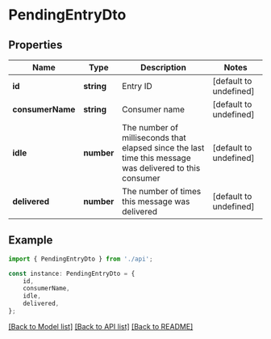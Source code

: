 # PendingEntryDto


## Properties

Name | Type | Description | Notes
------------ | ------------- | ------------- | -------------
**id** | **string** | Entry ID | [default to undefined]
**consumerName** | **string** | Consumer name | [default to undefined]
**idle** | **number** | The number of milliseconds that elapsed since the last time this message was delivered to this consumer | [default to undefined]
**delivered** | **number** | The number of times this message was delivered | [default to undefined]

## Example

```typescript
import { PendingEntryDto } from './api';

const instance: PendingEntryDto = {
    id,
    consumerName,
    idle,
    delivered,
};
```

[[Back to Model list]](../README.md#documentation-for-models) [[Back to API list]](../README.md#documentation-for-api-endpoints) [[Back to README]](../README.md)
